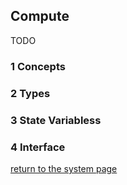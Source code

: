 ## Compute

TODO

### 1 Concepts

### 2 Types

### 3 State Variabless

### 4 Interface


[return to the system page](../../README.md)